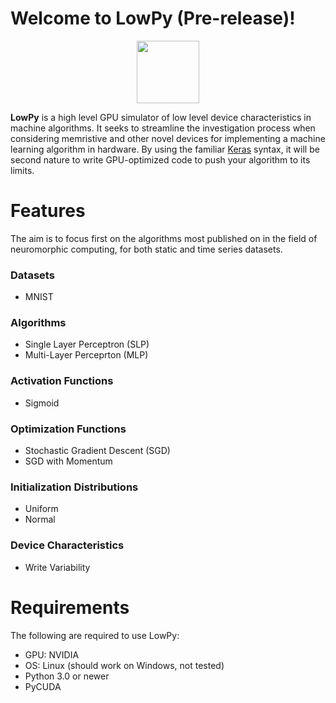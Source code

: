 # Welcome to LowPy (Pre-release)!
<p align="center"><img src="logo.png" height="100px"></p>

**LowPy** is a high level GPU simulator of low level device characteristics in machine algorithms. It seeks to streamline the investigation process when considering memristive and other novel devices for implementing a machine learning algorithm in hardware. By using the familiar [Keras](https://keras.io) syntax, it will be second nature to write GPU-optimized code to push your algorithm to its limits.

# Features
The aim is to focus first on the algorithms most published on in the field of neuromorphic computing, for both static and time series datasets.
### Datasets
- MNIST
### Algorithms
- Single Layer Perceptron (SLP)
- Multi-Layer Perceprton (MLP)
### Activation Functions
- Sigmoid
### Optimization Functions
- Stochastic Gradient Descent (SGD)
- SGD with Momentum
### Initialization Distributions
- Uniform 
- Normal
### Device Characteristics
- Write Variability


# Requirements
The following are required to use LowPy:
- GPU: NVIDIA
- OS: Linux (should work on Windows, not tested)
- Python 3.0 or newer
- PyCUDA